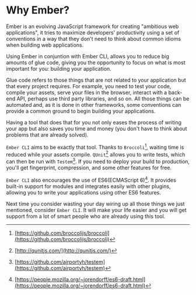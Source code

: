 # Why Ember?

Ember is an evolving JavaScript framework for creating "ambitious web
applications", it tries to maximize developers' productivity using a set
of conventions in a way that they don't need to think about common
idioms when building web applications.

Using Ember in conjuntion with Ember CLI, allows you to reduce big
amounts of glue code, giving you the opportunity to focus on what is
most important for you: building your application.

Glue code refers to those things that are not related to your
application but that every project requires. For
example, you need to test your code, compile your assets,
serve your files in the browser, interact with a back-end API,
perhaps use third party
libraries, and so on. All those things can be automated and, as it is
done in other frameworks, some conventions can provide a
common ground to begin building your applications.

Having a tool that does that for you not only eases the process of
writing your app but also saves you time and money (you
don't have to think about problems that are already solved).

`Ember CLI` aims to be exactly that tool. Thanks to `Broccoli`[^broccoli],
waiting time is reduced while your assets compile. `QUnit`[^qunit] allows
you to write tests, which can then be run with `Testem`[^testem].
If you need to deploy your build to production, you'll get
fingerprint, compression, and some other features for free.

`Ember CLI` also encourages the use of ES6(ECMAScript 6)[^ES6]. It
provides built-in support for modules and integrates easily with other
plugins, allowing you to write your applications using other ES6
features.

Next time you consider wasting your day wiring up all those things we
just mentioned, consider `Ember CLI`. It will make your life easier
and you will get support from a lot of smart people who are already
using this tool.

[^ES6]: [https://people.mozilla.org/~jorendorff/es6-draft.html](https://people.mozilla.org/~jorendorff/es6-draft.html)
[^broccoli]: [https://github.com/broccolijs/broccoli](https://github.com/broccolijs/broccoli)
[^testem]: [https://github.com/airportyh/testem](https://github.com/airportyh/testem)
[^qunit]: [http://qunitjs.com/](http://qunitjs.com/)
